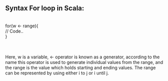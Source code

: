 <br/><br/>
## Syntax For loop in Scala: 
<br/>
for(w <- range){<br/>
// Code..<br/>
}<br/><br/><br/>

 Here, w is a variable, <- operator is known as a generator, according to the name this operator is used to generate individual values from the range, and the range is the value which holds starting and ending values. The range can be represented by using either i to j or i until j. 
